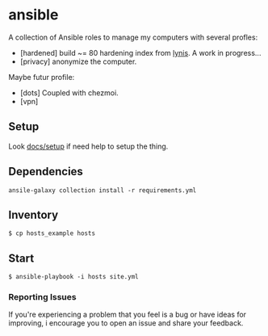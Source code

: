 # ansible

A collection of Ansible roles to manage my computers with several profles:

+ [hardened] build ~= 80 hardening index from [lynis](https://cisofy.com/lynis/). A work in progress...
+ [privacy] anonymize the computer.

Maybe futur profile:
+ [dots] Coupled with chezmoi.
+ [vpn]

## Setup

Look [docs/setup](https://github.com/szorfein/ansible/blob/develop/docs/setup.md) if need help to setup the thing.

## Dependencies

    ansile-galaxy collection install -r requirements.yml

## Inventory

    $ cp hosts_example hosts

## Start

    $ ansible-playbook -i hosts site.yml

### Reporting Issues

If you're experiencing a problem that you feel is a bug or have ideas for improving, i encourage you to open an issue and share your feedback.
